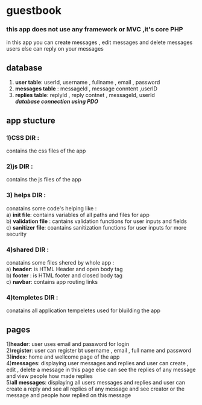 # guestbook 
### this app does not use any framework or MVC ,it's core PHP  
in this app you can create messages , edit messages and delete messages
users else can reply on your messages
## database 
1) **user table**: userId, username , fullname , email , password </br>
2) **messages table** : messageId , message conntent ,userID </br>
3) **replies table**: replyId , reply contnet , messageId, userId </br>
***database connection using PDO***
## app stucture 
### 1)CSS DIR : 
 contains the css files of the app 
### 2)js DIR : 
contains the js files of the app 
### 3) helps DIR : 
  conatains some code's helping like :</br>
  a) **init file**:  contains variables of all paths and files for app  </br>
  b) **validation file** : cantains validation functions for user inputs and fields  </br>
  c) **sanitizer file**: coantains sanitization functions for user inputs for more security </br>
  
### 4)shared DIR :
   conatains some files shered by whole app :</br>
  a) **header**:  is HTML Header and open body tag  </br>
  b) **footer** : is HTML footer and closed body tag </br>
  c) **navbar**: contains app routing links </br>

### 4)templetes DIR :
   conatains all application tempeletes used for bluilding the app 
 ## pages 
   1)**header**: user uses email and password for login </br>
   2)**register**: user can register bt username , email , full name and password </br>
   3)**index**: home and wellcome page of the app </br>
   4)**messages**: displaying user messages and replies and user can create , edit , delete a message in this page else can see the replies of any message and view people
   how made replies </br>
   5)**all messages**: displaying all users messages and replies and user can create a reply and see all replies of any message and see creator or the message and people how replied on this message  </br>
   
